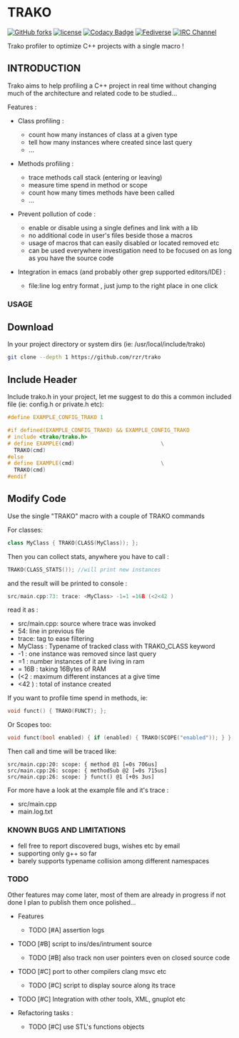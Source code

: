# TRAKO #

[![GitHub forks](
https://img.shields.io/github/forks/rzr/trako.svg?style=social&label=Fork&maxAge=2592000
)](
https://GitHub.com/rzr/trako/network/
)
[![license](
https://img.shields.io/badge/license-LGPL-3p.svg
)](LGPL-3p)
[![Codacy Badge](
https://app.codacy.com/project/badge/Grade/1974469fd285468380f5223dee280949
)](
https://www.codacy.com/manual/rzr/trako?utm_source=github.com&amp;utm_medium=referral&amp;utm_content=rzr/trako&amp;utm_campaign=Badge_Grade
)
[![Fediverse](
https://img.shields.io/mastodon/follow/279303?domain=https%3A%2F%2Fmastodon.social&style=social
)](
https://mastodon.social/@rzr/104472726388678528#Trako#
)
[![IRC Channel](
https://img.shields.io/badge/chat-on%20freenode-brightgreen.svg
)](
https://kiwiirc.com/client/irc.freenode.net/#iot
)

Trako profiler to optimize C++ projects with a single macro !

## INTRODUCTION ##

Trako aims to help profiling a C++ project in real time
without changing much of the architecture and related code to be studied...

Features :

* Class profiling :
  * count how many instances of class at a given type
  * tell how many instances where created since last query
  * ...

* Methods profiling :
  * trace methods call stack (entering or leaving)
  * measure time spend in method or scope
  * count how many times methods have been called
  * ...

* Prevent pollution of code :
  * enable or disable using a single defines and link with a lib
  * no additional code in user's files beside those a macros
  * usage of macros that can easily disabled or located removed etc
  * can be used everywhere investigation need to be focused on
    as long as you have the source code

* Integration in emacs (and probably other grep supported editors/IDE) :
  * file:line log entry format , just jump to the right place in one click

### USAGE ###

## Download ##

In your project directory or system dirs (ie: /usr/local/include/trako)

```sh
git clone --depth 1 https://github.com/rzr/trako
```

## Include Header ##

Include trako.h in your project,
let me suggest to do this a common included file (ie: config.h or private.h etc):

```c++
#define EXAMPLE_CONFIG_TRAKO 1

#if defined(EXAMPLE_CONFIG_TRAKO) && EXAMPLE_CONFIG_TRAKO
# include <trako/trako.h>
# define EXAMPLE(cmd)                           \
  TRAKO(cmd)
#else
# define EXAMPLE(cmd)                           \
  TRAKO(cmd)
#endif
```

## Modify Code ##

Use the single "TRAKO" macro with a couple of TRAKO commands

For classes:

```c++
class MyClass { TRAKO(CLASS(MyClass)); };
```

Then you can collect stats, anywhere you have to call :

```c++
TRAKO(CLASS_STATS()); //will print new instances
```

and the result will be printed to console :

```c++
src/main.cpp:73: trace: <MyClass> -1=1 =16B (<2<42 )
```

read it as :

* src/main.cpp: source where trace was invoked
* 54: line in previous file
* trace: tag to ease filtering
* MyClass : Typename of tracked class with TRAKO_CLASS keyword
* -1 : one instance was removed since last query
* =1 : number instances of it are living in ram
* = 16B  : taking 16Bytes of RAM
* (<2 : maximum different instances at a give time
* <42 ) : total of instance created

If you want to profile time spend in methods, ie:

```c++
void funct() { TRAKO(FUNCT); };
```

Or Scopes too:

```c++
void funct(bool enabled) { if (enabled) { TRAKO(SCOPE("enabled")); } };
```

Then call and time will be traced like:

```
src/main.cpp:20: scope: { method @1 [=0s 706us]
src/main.cpp:26: scope: { methodSub @2 [=0s 715us]
src/main.cpp:26: scope: } funct() @1 [+0s 3us]
```

For more have a look at the example file and it's trace :

* src/main.cpp
* main.log.txt

### KNOWN BUGS AND LIMITATIONS ###

* fell free to report discovered bugs, wishes etc by email
* supporting only g++ so far
* barely supports typename collision among different namespaces

### TODO ###

Other features may come later,
most of them are already in progress if not done
I plan to publish them once polished...

* Features
  * TODO [#A] assertion logs
* TODO [#B] script to ins/des/intrument source
  * TODO [#B] also track non user pointers even on closed source code
* TODO [#C] port to other compilers clang msvc etc
  * TODO [#C] script to display source along its trace
* TODO [#C] Integration with other tools, XML, gnuplot etc

* Refactoring tasks :
  * TODO [#C] use STL's functions objects
